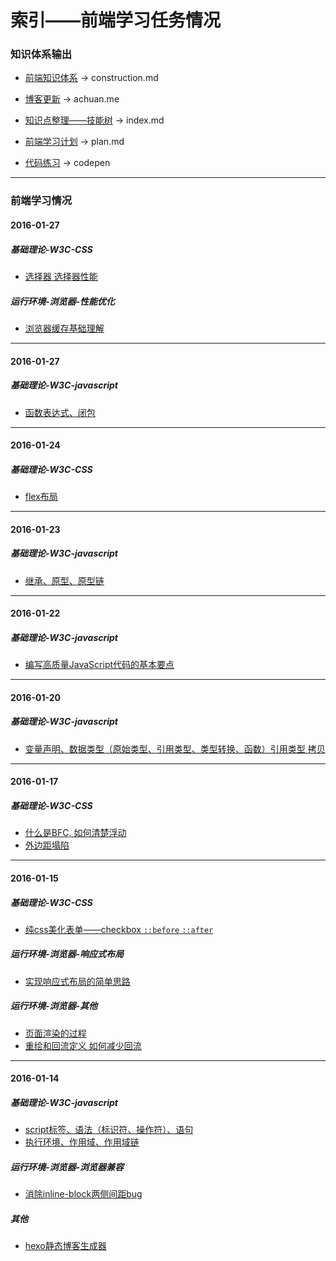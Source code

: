 # 索引——前端学习任务情况

### 知识体系输出

- [前端知识体系](https://github.com/lcc19941214/FrontendStudy/blob/master/%E5%89%8D%E7%AB%AF%E7%9F%A5%E8%AF%86%E4%BD%93%E7%B3%BB%E6%80%BB%E7%BB%93.md) -> construction.md

- [博客更新](http://achuan.me/) -> achuan.me

- [知识点整理——技能树](https://github.com/lcc19941214/FrontendStudy/blob/master/index.md) -> index.md

- [前端学习计划](https://github.com/lcc19941214/FrontendStudy/blob/master/plan.md) -> plan.md

- [代码练习](http://codepen.io/lcc19941214/) -> codepen

---

### 前端学习情况

#### 2016-01-27

##### 基础理论-W3C-CSS
- [选择器 选择器性能](http://achuan.me/2016/01/28/css%E7%9F%A5%E8%AF%86%E7%82%B9%E6%A2%B3%E7%90%86_01/)

##### 运行环境-浏览器-性能优化
- [浏览器缓存基础理解](http://achuan.me/2016/01/28/20160128%E6%B5%8F%E8%A7%88%E5%99%A8%E7%BC%93%E5%AD%98/)

---

#### 2016-01-27

##### 基础理论-W3C-javascript
- [函数表达式、闭包](http://achuan.me/2016/01/21/javascript_%E7%9F%A5%E8%AF%86%E7%82%B9%E6%95%B4%E7%90%86_05/)

---

#### 2016-01-24

##### 基础理论-W3C-CSS
- [flex布局](http://achuan.me/2016/01/24/20160124flex/)

---

#### 2016-01-23

##### 基础理论-W3C-javascript
- [继承、原型、原型链](http://achuan.me/2016/01/21/javascript_%E7%9F%A5%E8%AF%86%E7%82%B9%E6%95%B4%E7%90%86_04/)

---

#### 2016-01-22

##### 基础理论-W3C-javascript
- [编写高质量JavaScript代码的基本要点](http://www.cnblogs.com/TomXu/archive/2011/12/28/2286877.html)

---

#### 2016-01-20

##### 基础理论-W3C-javascript
- [变量声明、数据类型（原始类型、引用类型、类型转换、函数）引用类型 拷贝](http://achuan.me/2016/01/20/javascript_%E7%9F%A5%E8%AF%86%E7%82%B9%E6%95%B4%E7%90%86_02/)

---

#### 2016-01-17

##### 基础理论-W3C-CSS
- [什么是BFC, 如何清楚浮动](http://achuan.me/2016/01/16/20160116BFC/)
- [外边距塌陷](http://achuan.me/2016/01/17/20160117margincollapse/)

---

#### 2016-01-15

##### 基础理论-W3C-CSS
- [纯css美化表单——checkbox  `::before` `::after` ](http://achuan.me/2016/01/15/%E7%BA%AFcss%E7%BE%8E%E5%8C%96%E8%A1%A8%E5%8D%95%E2%80%94%E2%80%94checkbox/)

##### 运行环境-浏览器-响应式布局
- [实现响应式布局的简单思路](http://achuan.me/2016/01/15/%E5%93%8D%E5%BA%94%E5%BC%8F%E5%B8%83%E5%B1%80/)

##### 运行环境-浏览器-其他
- [页面渲染的过程](http://achuan.me/2016/01/15/%E4%BB%8Escript%E6%A0%87%E7%AD%BE%E7%9A%84%E6%91%86%E6%94%BE%E4%BD%8D%E7%BD%AE%E6%9D%A5%E7%9C%8B%E7%9C%8BDOM%E6%A0%91%E7%9A%84%E6%B8%B2%E6%9F%93/)
- [重绘和回流定义 如何减少回流](http://achuan.me/2016/01/15/%E4%BB%8Escript%E6%A0%87%E7%AD%BE%E7%9A%84%E6%91%86%E6%94%BE%E4%BD%8D%E7%BD%AE%E6%9D%A5%E7%9C%8B%E7%9C%8BDOM%E6%A0%91%E7%9A%84%E6%B8%B2%E6%9F%93/)


---

#### 2016-01-14

##### 基础理论-W3C-javascript
- [script标签、语法（标识符、操作符）、语句](http://achuan.me/2016/01/14/javascript_%E7%9F%A5%E8%AF%86%E7%82%B9%E6%95%B4%E7%90%86_01/)
- [执行环境、作用域、作用域链](http://achuan.me/2016/01/14/javascript_%E7%9F%A5%E8%AF%86%E7%82%B9%E6%95%B4%E7%90%86_03/)

##### 运行环境-浏览器-浏览器兼容
- [消除inline-block两侧间距bug](http://achuan.me/2016/01/14/%E6%B6%88%E9%99%A4inline-block%E4%B8%A4%E4%BE%A7%E9%97%B4%E8%B7%9Dbug/)

##### 其他
- [hexo静态博客生成器](http://achuan.me/2016/01/14/%E5%BF%AB%E9%80%9F%E6%90%AD%E5%BB%BAhexo%E9%9D%99%E6%80%81%E5%8D%9A%E5%AE%A2/)
